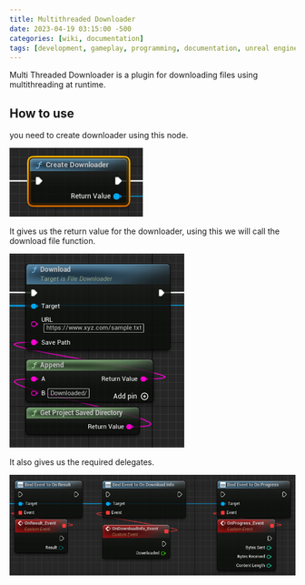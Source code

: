```yaml
---
title: Multithreaded Downloader
date: 2023-04-19 03:15:00 -500
categories: [wiki, documentation]
tags: [development, gameplay, programming, documentation, unreal engine, c++, blueprint, cplusplus]
---
```


Multi Threaded Downloader is a plugin for downloading files using multithreading at runtime.

## How to use
you need  to create downloader using this node.

![Create Downloader](../assets/images/MultithreadedDownloader/CreateDownloader.png)

It gives us the return value for the downloader, using this we will call the download file function.

![Download](../assets/images/MultithreadedDownloader/Download.png)

It also gives us the required delegates.

![Delegates](../assets/images/MultithreadedDownloader/Delegates.png)

<script src="https://utteranc.es/client.js"
    repo="muhammadmoizulhaq/devdoc"
    issue-term="pathname"
    theme="github-dark"
    crossorigin="anonymous"
    async>
</script>